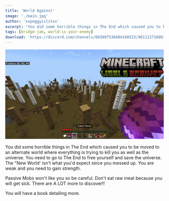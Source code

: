 ```yaml
---
title: 'World Against'
image: './main.jpg'
author: 'xxpoggyislitxx'
excerpt: 'You did some horrible things in The End which caused you to be moved to an alternate world where everything is trying to kill you as well as the universe.'
tags: [bridge-jam, world-is-your-enemy]
download: 'https://discord.com/channels/602097536404160523/961112716863504465/985931887484751872'
---
```


![Thumbnail](/creations/world-against/main.jpg)

You did some horrible things in The End which caused you to be moved to an alternate world where everything is trying to kill you as well as the universe. You need to go to The End to free yourself and save the universe. The "New World' isn't what you'd expect since you messed up. You are weak and you need to gain strength.

Passive Mobs won't like you so be careful. Don't eat raw meat because you will get sick.
There are A LOT more to discover!!

You will have a book detailing more.
